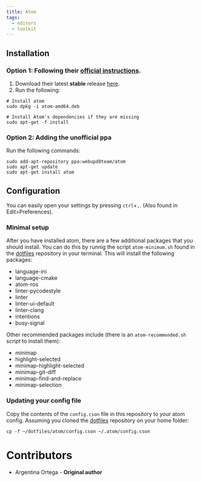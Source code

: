 ```yaml
---
title: Atom
tags:
  - editors
  - toolkit
---
```


## Installation
### Option 1: Following their [official instructions](https://flight-manual.atom.io/getting-started/sections/installing-atom/).

1. Download their latest **stable** release [here](https://github.com/atom/atom/releases/latest).
2. Run the following:  

```shell
# Install atom
sudo dpkg -i atom-amd64.deb

# Install Atom's dependencies if they are missing
sudo apt-get -f install
```
### Option 2: Adding the unofficial ppa
Run the following commands:
```shell
sudo add-apt-repository ppa:webupd8team/atom
sudo apt-get update
sudo apt-get install atom
```

## Configuration
You can easily open your settings by pressing `ctrl`+`,`. (Also found in Edit>Preferences).

### Minimal setup
After you have installed atom, there are a few additional packages that you should install. You can do this by runnig the script `atom-minimum.sh` found in the [dotfiles](https://mas.b-it-center.de/gitgate/b-it-bots/dotfiles) repository in your terminal. This will install the following packages:
* language-ini
* language-cmake
* atom-ros
* linter-pycodestyle
* linter
* linter-ui-default
* linter-clang
* intentions
* busy-signal

Other recommended packages include (there is an `atom-recommended.sh` script to install them):
* minimap
* highlight-selected
* minimap-highlight-selected
* minimap-git-diff
* minimap-find-and-replace
* minimap-selection

### Updating your config file
Copy the contents of the `config.cson` file in this repository to your atom config.
Assuming you cloned the [dotfiles](https://mas.b-it-center.de/gitgate/b-it-bots/dotfiles) repository on your home folder:

```shell
cp -f ~/dotfiles/atom/config.cson ~/.atom/config.cson
```
# Contributors
* Argentina Ortega - **Original author**
